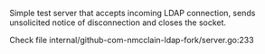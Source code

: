 Simple test server that accepts incoming LDAP connection, sends unsolicited notice of disconnection and closes the socket.

Check file internal/github-com-nmcclain-ldap-fork/server.go:233
